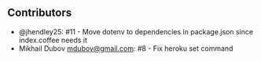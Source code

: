 ## Contributors

- @jhendley25: #11 - Move dotenv to dependencies in package.json since index.coffee needs it
- Mikhail Dubov <mdubov@gmail.com>: #8 - Fix heroku set command
